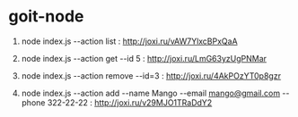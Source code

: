 # goit-node
1. node index.js --action list :  http://joxi.ru/vAW7YlxcBPxQaA

2. node index.js --action get --id 5  :  http://joxi.ru/LmG63yzUgPNMar

3. node index.js --action remove --id=3  :  http://joxi.ru/4AkPOzYT0p8gzr

4. node index.js --action add --name Mango --email mango@gmail.com --phone 322-22-22   :  http://joxi.ru/v29MJO1TRaDdY2
